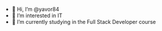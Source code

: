 - 👋 Hi, I’m @yavor84
- 👀 I’m interested in IT
- 🌱 I’m currently studying in the Full Stack Developer course



<!---
yavor84/yavor84 is a ✨ special ✨ repository because its `README.md` (this file) appears on your GitHub profile.
You can click the Preview link to take a look at your changes.
--->
